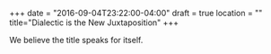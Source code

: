+++
date = "2016-09-04T23:22:00-04:00"
draft = true
location = ""
title="Dialectic is the New Juxtaposition"
+++

We believe the title speaks for itself.
